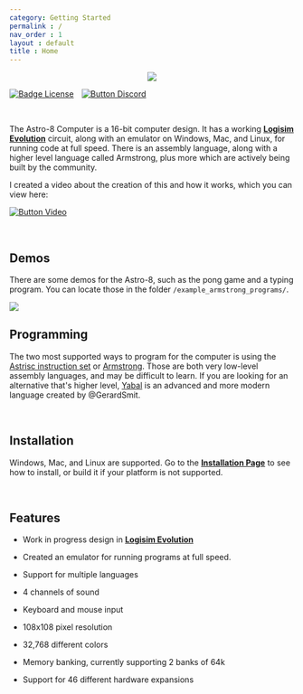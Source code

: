 ```yaml
---
category: Getting Started
permalink : /
nav_order : 1
layout : default
title : Home
---
```


<div align = center>
<img src="https://github.com/sam-astro/Astro8-Computer/blob/Documentation/images/Astro8-Docs-Logo-Small.png?raw=true"/>
</div>


[![Badge License]][License]   [![Button Discord]][Discord Server]


<br>

The Astro-8 Computer is a 16-bit computer design. It has a working **[Logisim Evolution]** circuit, along with an emulator on Windows, Mac, and Linux, for running code at full speed. There is an assembly language, along with a higher level language called Armstrong, plus more which are actively being built by the community.

I created a video about the creation of this and how it works, which you can view here:

[![Button Video]][Video]

<br>

## Demos
There are some demos for the Astro-8, such as the pong game and a typing program. You can locate those in the folder `/example_armstrong_programs/`.

<img src="https://raw.githubusercontent.com/sam-astro/Astro8-Computer/main/images/pong.gif"/>


## Programming
The two most supported ways to program for the computer is using the [Astrisc instruction set](https://sam-astro.github.io/Astro8-Computer/docs/Architecture/Instruction%20Set.html) or [Armstrong](https://sam-astro.github.io/Astro8-Computer/docs/Programming/README.html). Those are both very low-level assembly languages, and may be difficult to learn. If you are looking for an alternative that's higher level, [Yabal](https://github.com/GerardSmit/Astro8) is an advanced and more modern language created by @GerardSmit.

<br>

## Installation
Windows, Mac, and Linux are supported. Go to the **[Installation Page]** to see how to install, or build it if your platform is not supported.

<br>


## Features

- Work in progress design in **[Logisim Evolution]**

- Created an emulator for running programs at full speed.

- Support for multiple languages

- 4 channels of sound

- Keyboard and mouse input

- 108x108 pixel resolution

- 32,768 different colors

- Memory banking, currently supporting 2 banks of 64k

- Support for 46 different hardware expansions

<br>


<!----------------------------------------------------------------------------->

[Logisim Evolution]: https://github.com/logisim-evolution/logisim-evolution
[Documentation]: https://sam-astro.github.io/Astro8-Computer/
[Video]: https://www.youtube.com/watch?v=Zt0JfmV7CyI
[Installation Page]: https://sam-astro.github.io/Astro8-Computer/docs/Installation.html

[License]: LICENSE
[Discord Server]: https://discord.gg/9p82dTEdkN


<!----------------------------------[ Badges ]--------------------------------->

[Badge License]: https://img.shields.io/github/license/sam-astro/Astro8-Computer

<!---------------------------------[ Buttons ]--------------------------------->

[Button Documentation]: https://img.shields.io/badge/Documentation-008FC7?style=flat-square&logoColor=white&logo=GitBook
[Button Video]: https://img.shields.io/badge/Video-c91111?style=flat-square&logoColor=white&logo=YouTube
[Button Discord]: https://img.shields.io/badge/Discord_Server-573f75.svg?style=social&logo=Discord
